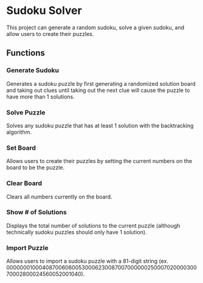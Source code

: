 # Sudoku Solver

This project can generate a random sudoku, solve a given sudoku, and allow users to create their puzzles.  

## Functions

### Generate Sudoku

Generates a sudoku puzzle by first generating a randomized solution board and taking out clues until taking out the next clue will cause the puzzle to have more than 1 solutions. 

### Solve Puzzle

Solves any sudoku puzzle that has at least 1 solution with the backtracking algorithm. 

### Set Board

Allows users to create their puzzles by setting the current numbers on the board to be the puzzle.

### Clear Board

Clears all numbers currently on the board.

### Show # of Solutions

Displays the total number of solutions to the current puzzle (although technically sudoku puzzles should only have 1 solution).

### Import Puzzle 

Allows users to import a sudoku puzzle with a 81-digit string (ex. 000000010004087006060053000623008700700000025000702000030070002800024560052001040).


